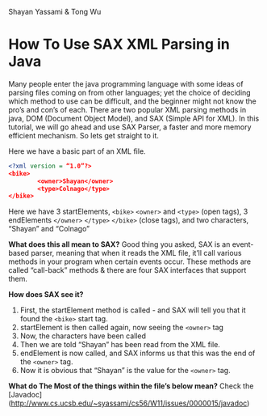 Shayan Yassami & Tong Wu

# How To Use SAX XML Parsing in Java
Many people enter the java programming language with some ideas of parsing files coming on from other languages; yet the choice of deciding which method to use can be difficult, and the beginner might not know the pro’s and con’s of each. There are two popular XML parsing methods in java, DOM (Document Object Model), and SAX (Simple API for XML). In this tutorial, we will go ahead and use SAX Parser, a faster and more memory efficient mechanism. So lets get straight to it.

Here we have a basic part of an XML file.

```` XML
<?xml version = “1.0”?>
<bike>
        <owner>Shayan</owner>
        <type>Colnago</type>
</bike>

````

Here we have 3 startElements, `<bike>` `<owner>` and `<type>` (open tags), 3 endElements `</owner>` `</type>` `</bike>` (close tags), and two characters, “Shayan” and “Colnago”

**What does this all mean to SAX?**
Good thing you asked, SAX is an event-based parser, meaning that when it reads the XML file, it’ll call various methods in your program when certain events occur. These methods are called “call-back” methods & there are four SAX interfaces that support them.

**How does SAX see it?**
1. First, the startElement method is called - and SAX will tell you that it found the `<bike>` start tag.
2. startElement is then called again, now seeing the `<owner>` tag
3. Now, the characters have been called
4. Then we are told “Shayan” has been read from the XML file.
5. endElement is now called, and SAX informs us that this was the end of the `<owner>` tag.
6. Now it is obvious that “Shayan” is the value for the `<owner>` tag.

**What do The Most of the things within the file’s below mean?**
Check the [Javadoc] (http://www.cs.ucsb.edu/~syassami/cs56/W11/issues/0000015/javadoc)
